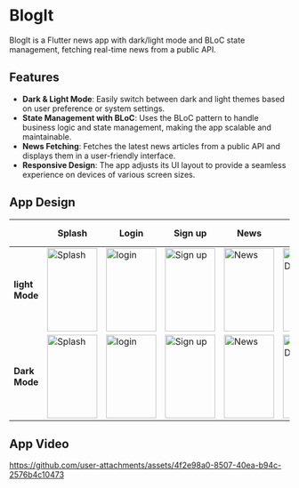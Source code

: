 # BlogIt

BlogIt is a Flutter news app with dark/light mode and BLoC state management, fetching real-time news from a public API.

## Features

- **Dark & Light Mode**: Easily switch between dark and light themes based on user preference or system settings.
- **State Management with BLoC**: Uses the BLoC pattern to handle business logic and state management, making the app scalable and maintainable.
- **News Fetching**: Fetches the latest news articles from a public API and displays them in a user-friendly interface.
- **Responsive Design**: The app adjusts its UI layout to provide a seamless experience on devices of various screen sizes.


## App Design
| | Splash | Login | Sign up | News |News Details |No Connection |
|----------|----------|----------|----------|----------|----------|----------|
| **light Mode** |<img src="https://github.com/user-attachments/assets/44f173a2-4c00-4736-a91b-f25320315fc6" alt="Splash" width="90" height="150"> |<img src="https://github.com/user-attachments/assets/0610b73d-a91a-4447-9af1-36c6213b24e2" alt="login" width="90" height="150">| <img src ="https://github.com/user-attachments/assets/159c818d-7e29-4f57-8ade-b238d36a2bc7" alt="Sign up" width="90" height="150">| <img src="https://github.com/user-attachments/assets/82a2ef22-a73a-4ed6-80ac-2f0297b9e519" alt="News" width="90" height="150">| <img src="https://github.com/user-attachments/assets/4c84edd5-dff4-4b0e-9bea-60253689b7f8" alt="News Details" width="90" height="150">|<img src="https://github.com/user-attachments/assets/a7823940-654b-4671-9b0b-0ab8154e030c" alt="No WiFi" width="90" height="150"> |
| **Dark Mode** | <img src="https://github.com/user-attachments/assets/75fe63a4-1199-45d1-b9ea-bdb9ecacbe86" alt="Splash" width="90" height="150">|<img src="https://github.com/user-attachments/assets/5446e4a7-81ef-4f47-a219-493582d42ce3" alt="login" width="90" height="150">|<img src ="https://github.com/user-attachments/assets/38689e71-9a8d-4cbf-8424-6455ae276a52" alt="Sign up" width="90" height="150">|<img src ="https://github.com/user-attachments/assets/071c6d64-e473-4a9d-9e9a-87c1a90d282f" alt="News" width="90" height="150">|<img src ="https://github.com/user-attachments/assets/a311b84e-9e65-442e-8707-d3862b7dd8bc" alt="News Details" width="90" height="150">|<img src="https://github.com/user-attachments/assets/962ff654-b6e3-4611-ac34-e252f3fffaef" alt="No WiFi" width="90" height="150"> |



## App Video


https://github.com/user-attachments/assets/4f2e98a0-8507-40ea-b94c-2576b4c10473

